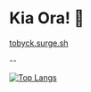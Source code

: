 # Kia Ora! 👋

[tobyck.surge.sh](https://tobyck.surge.sh)

--

[![Top Langs](https://github-readme-stats.vercel.app/api/top-langs/?username=TobyCK&bg_color=0d1117&text_color=c9d1d9&title_color=58a6ff&layout=compact&border_radius=10px&custom_title=Languages)](https://github.com/TobyCK/github-readme-stats)
